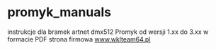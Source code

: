 # promyk_manuals
instrukcje dla bramek artnet dmx512 Promyk od wersji 1.xx do 3.xx w formacie PDF
strona firmowa www.wklteam64.pl
